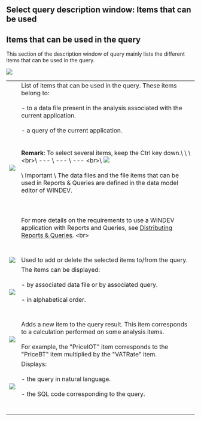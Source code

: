 


## Select query description window: Items that can be used 
			



<a name="NOTE1"></a>
<a name="NOTE1_1"></a>


## Items that can be used in the query
<a name="items_that_can_used_the_query_ELTTEXTE000101"></a>
This section of the description window of query mainly lists the different items that can be used in the query.

![](https://doc.pcsoft.fr/en-US/images/image.awp?langid=3&name=DescrReqPartie1.gif)



|   |   |
| --- | --- |
| ![](https://doc.pcsoft.fr/en-US/images/image.awp?langid=3&name=CERCLE1.GIF)<br> | List of items that can be used in the query. These items belong to:<br><br>- to a data file present in the analysis associated with the current application.<br><br>- a query of the current application.<br><br><br>**Remark**: To select several items, keep the Ctrl key down.\   \   \   \<br>\ --- \ --- \ --- \<br>\ ![](https://doc.pcsoft.fr/en-US/images/image.awp?langid=3&name=ER.png)<br><br> \ Important \ The data files and the file items that can be used in Reports & Queries are defined in the data model editor of WINDEV.<br><br><br><br>For more details on the requirements to use a WINDEV application with Reports and Queries, see [Distributing Reports & Queries](../Presentation/3088002.md). \<br><br><br><br> |
| ![](https://doc.pcsoft.fr/en-US/images/image.awp?langid=3&name=CERCLE2.GIF)<br> | Used to add or delete the selected items to/from the query. |
| ![](https://doc.pcsoft.fr/en-US/images/image.awp?langid=3&name=CERCLE3.GIF)<br> | The items can be displayed:<br><br>- by associated data file or by associated query.<br><br>- in alphabetical order.<br><br><br> |
| ![](https://doc.pcsoft.fr/en-US/images/image.awp?langid=3&name=CERCLE4.GIF)<br> | Adds a new item to the query result. This item corresponds to a calculation performed on some analysis items.<br><br>For example, the "PriceIOT" item corresponds to the "PriceBT" item multiplied by the "VATRate" item. |
| ![](https://doc.pcsoft.fr/en-US/images/image.awp?langid=3&name=CERCLE5.GIF)<br> | Displays:<br><br>- the query in natural language.<br><br>- the SQL code corresponding to the query.<br><br><br> |




